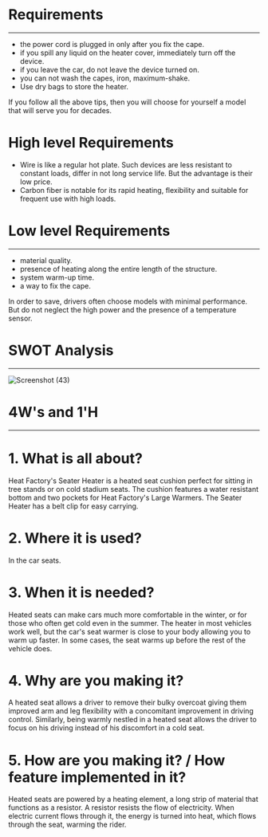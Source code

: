 # Requirements
----------
* the power cord is plugged in only after you fix the cape.
* if you spill any liquid on the heater cover, immediately turn off the device.
* if you leave the car, do not leave the device turned on.
* you can not wash the capes, iron, maximum-shake.
* Use dry bags to store the heater.

If you follow all the above tips, then you will choose for yourself a model that will serve you for decades.
#  High level Requirements 
* Wire is like a regular hot plate. Such devices are less resistant to constant loads, differ in not long service life. But the advantage is their low price.
* Carbon fiber is notable for its rapid heating, flexibility and suitable for frequent use with high loads.

# Low level Requirements
----
* material quality.
* presence of heating along the entire length of the structure.
* system warm-up time.
* a way to fix the cape.

In order to save, drivers often choose models with minimal performance. But do not neglect the high power and the presence of a temperature sensor.
# SWOT Analysis
---------
![Screenshot (43)](https://user-images.githubusercontent.com/94218902/144059341-a03b24d2-0694-4d55-bc9b-678d9b884d3b.png)


# 4W's and 1'H
--------
# 1. What is all about?
Heat Factory's Seater Heater is a heated seat cushion perfect for sitting in tree stands or on cold stadium seats. The cushion features a water resistant bottom and two pockets for Heat Factory's Large Warmers. The Seater Heater has a belt clip for easy carrying.

# 2. Where it is used?
In the car seats.

# 3. When it is needed?
Heated seats can make cars much more comfortable in the winter, or for those who often get cold even in the summer. The heater in most vehicles work well, but the car's seat warmer is close to your body allowing you to warm up faster. In some cases, the seat warms up before the rest of the vehicle does.

# 4. Why are you making it?
A heated seat allows a driver to remove their bulky overcoat giving them improved arm and leg flexibility with a concomitant improvement in driving control. Similarly, being warmly nestled in a heated seat allows the driver to focus on his driving instead of his discomfort in a cold seat.

# 5. How are you making it? / How feature implemented in it?
Heated seats are powered by a heating element, a long strip of material that functions as a resistor. A resistor resists the flow of electricity. When electric current flows through it, the energy is turned into heat, which flows through the seat, warming the rider.

